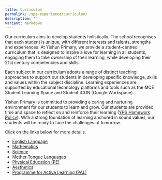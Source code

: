 ```yaml
---
title: Curriculum
permalink: /yps-experience/curriculum/
description: ""
variant: markdown
---
```

Our curriculum aims to develop students holistically. The school recognises that each student is unique, with different interests and talents, strengths and experiences. At Yishun Primary, we provide a student-centred curriculum that is designed to inspire a love for learning in all students, engaging them to take ownership of their learning, while developing their 21st century competencies and skills.

Each subject in our curriculum adopts a range of distinct teaching approaches to support our students in developing specific knowledge, skills and values within the subject discipline. Learning experiences are supported by educational technology platforms and tools such as the MOE Student Learning Space and Student iCON (Google Workspace).

Yishun Primary is committed to providing a caring and nurturing environment for our students to learn and grow. Our students are provided time and space to reflect on and reinforce their learning (<a href="https://for.edu.sg/yps-homework-policy" target="_blank">YPS Homework Policy</a>). With a strong foundation of learning anchored in sound values, our students will be ready to face the challenges of tomorrow.

Click on the links below for more details.

* [English Language](/curriculum/english/)
* [Mathematics](/curriculum/maths/)
* [Science](/curriculum/science/)
* [Mother Tongue Languages](/curriculum/mother-tongue/)
* [Physical Education (PE)](/curriculum/physical-education/)
* [Aesthetics](/curriculum/aesthetics/)
* [Programme for Active Learning (PAL)](/curriculum/pal/)